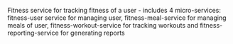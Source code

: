 Fitness service for tracking fitness of a user - includes 4 micro-services: fitness-user service for managing user, fitness-meal-service for managing meals of user, fitness-workout-service for tracking workouts and fitness-reporting-service for generating reports
